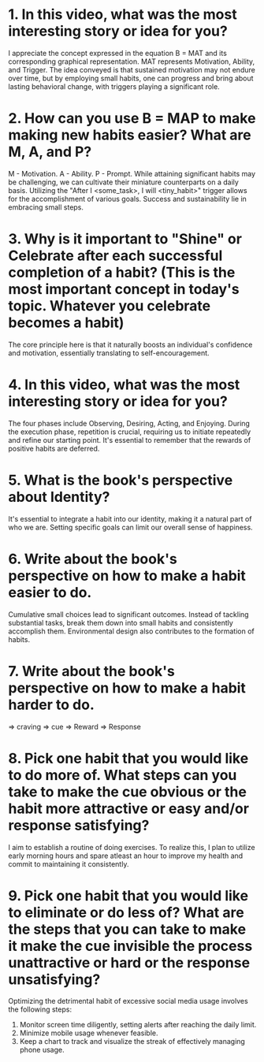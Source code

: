 # 1. In this video, what was the most interesting story or idea for you?
I appreciate the concept expressed in the equation B = MAT and its corresponding graphical representation. MAT represents Motivation, Ability, and Trigger. The idea conveyed is that sustained motivation may not endure over time, but by employing small habits, one can progress and bring about lasting behavioral change, with triggers playing a significant role.
# 2. How can you use B = MAP to make making new habits easier? What are M, A, and P?
M - Motivation.
A - Ability.
P - Prompt. While attaining significant habits may be challenging, we can cultivate their miniature counterparts on a daily basis. Utilizing the "After I <some_task>, I will <tiny_habit>" trigger allows for the accomplishment of various goals. Success and sustainability lie in embracing small steps.
# 3. Why is it important to "Shine" or Celebrate after each successful completion of a habit? (This is the most important concept in today's topic. Whatever you celebrate becomes a habit)
The core principle here is that it naturally boosts an individual's confidence and motivation, essentially translating to self-encouragement.
# 4. In this video, what was the most interesting story or idea for you?
The four phases include Observing, Desiring, Acting, and Enjoying. During the execution phase, repetition is crucial, requiring us to initiate repeatedly and refine our starting point. It's essential to remember that the rewards of positive habits are deferred.
# 5. What is the book's perspective about Identity?
It's essential to integrate a habit into our identity, making it a natural part of who we are. Setting specific goals can limit our overall sense of happiness.
# 6. Write about the book's perspective on how to make a habit easier to do.
Cumulative small choices lead to significant outcomes. Instead of tackling substantial tasks, break them down into small habits and consistently accomplish them. Environmental design also contributes to the formation of habits.
# 7. Write about the book's perspective on how to make a habit harder to do.
=> craving
=> cue
=> Reward
=> Response
# 8. Pick one habit that you would like to do more of. What steps can you take to make the cue obvious or the habit more attractive or easy and/or response satisfying?
I aim to establish a routine of doing exercises. To realize this, I plan to utilize early morning hours and spare atleast an hour to improve my health and commit to maintaining it consistently. 
# 9. Pick one habit that you would like to eliminate or do less of? What are the steps that you can take to make it make the cue invisible the process unattractive or hard or the response unsatisfying?
Optimizing the detrimental habit of excessive social media usage involves the following steps:
1. Monitor screen time diligently, setting alerts after reaching the daily limit.
2. Minimize mobile usage whenever feasible.
3. Keep a chart to track and visualize the streak of effectively managing phone usage.

